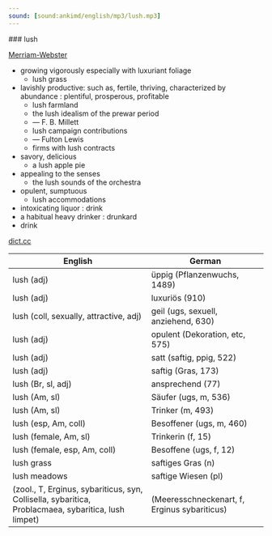 ```yaml
---
sound: [sound:ankimd/english/mp3/lush.mp3]
---
```


\### lush

[Merriam-Webster](https://www.merriam-webster.com/dictionary/lush)

- growing vigorously especially with luxuriant foliage
    - lush grass
- lavishly productive: such as, fertile, thriving, characterized by abundance : plentiful, prosperous, profitable
    - lush farmland
    - the lush idealism of the prewar period
    - — F. B. Millett
    - lush campaign contributions
    - — Fulton Lewis
    - firms with lush contracts
- savory, delicious
    - a lush apple pie
- appealing to the senses
    - the lush sounds of the orchestra
- opulent, sumptuous
    - lush accommodations
- intoxicating liquor : drink
- a habitual heavy drinker : drunkard
- drink

[dict.cc](https://www.dict.cc/lush)

| English        | German       |
| -------------- | ------------ |
| lush (adj) | üppig (Pflanzenwuchs, 1489) |
| lush (adj) | luxuriös (910) |
| lush (coll, sexually, attractive, adj) | geil (ugs, sexuell, anziehend, 630) |
| lush (adj) | opulent (Dekoration, etc, 575) |
| lush (adj) | satt (saftig, ppig, 522) |
| lush (adj) | saftig (Gras, 173) |
| lush (Br, sl, adj) | ansprechend (77) |
| lush (Am, sl) | Säufer (ugs, m, 536) |
| lush (Am, sl) | Trinker (m, 493) |
| lush (esp, Am, coll) | Besoffener (ugs, m, 460) |
| lush (female, Am, sl) | Trinkerin (f, 15) |
| lush (female, esp, Am, coll) | Besoffene (ugs, f, 12) |
| lush grass | saftiges Gras (n) |
| lush meadows | saftige Wiesen (pl) |
|  (zool., T, Erginus, sybariticus, syn, Collisella, sybaritica, Problacmaea, sybaritica, lush limpet) |  (Meeresschneckenart, f, Erginus sybariticus) |
